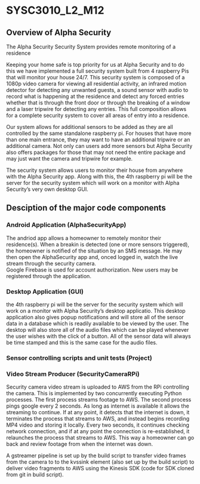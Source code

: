 # SYSC3010_L2_M12

## Overview of Alpha Security
The Alpha Security Security System provides remote monitoring of a residence

Keeping your home safe is top priority for us at Alpha Security and to do this we have implemented a full security system built from 4 raspberry Pis that will monitor your house 24/7. This security system is composed of a 1080p video camera for viewing all residential activity, an infrared motion detector for detecting any unwanted guests, a  sound sensor with audio to record what is happening at the residence and detect any forced entries whether that is through the front door or through the breaking of a window and a laser tripwire for detecting any entries. This full composition allows for a complete security system to cover all areas of entry into a residence.  

Our system allows for additional sensors to be added as they are all controlled by the same standalone raspberry pi. For houses that have more than one main entrance, they may want to have an additional tripwire or an additional camera. Not only can users add more sensors but Alpha Security also offers packages for those that may not need the entire package and may just want the camera and tripwire for example. 

The security system allows users to monitor their house from anywhere with the Alpha Security app. Along with this, the 4th raspberry pi will be the server for the security system which will work on a monitor with Alpha Security’s very own desktop GUI.


## Desciption of the major code components

### Android Application (AlphaSecurityApp)
The andriod app allows a homeowner to remotely monitor their residence(s).  When a breakin is detected (one or more sensors triggered), the homeowner is notified of the situation by an SMS message.  He may then open the AlphaSecurity app and, onced logged in, watch the live stream through the security camera.  
Google Firebase is used for account authorization.  New users may be registered through the application.   

### Desktop Application (GUI)
the 4th raspberry pi will be the server for the security system which will work on a monitor with Alpha Security’s desktop applicatio. This desktop application also gives popup notifications and will store all of the sensor data in a database which is readily available to be viewed by the user. The desktop will also store all of the audio files which can be played whenever the user wishes with the click of a button. All of the sensor data will always be time stamped and this is the same case for the audio files.


### Sensor controlling scripts and unit tests (Project)


### Video Stream Producer (SecurityCameraRPi)

Security camera video stream is uploaded to AWS from the RPi controlling the camera.  This is implemented by two concurrently executing Python processes.  The first process streams footage to AWS.  The second process pings google every 2 seconds.  As long as internet is available it allows the streaming to continue.  If at any point, it detects that the internet is down, it terminates the process that streams to AWS, and instead begins recording MP4 video and storing it locally.  Every two seconds, it continues checking network connection, and if at any point the connection is re-established, it relaunches the process that streams to AWS.  This way a homeowner can go back and review footage from when the internet was down.

A gstreamer pipeline is set up by the build script to transfer video frames from the camera to to the kvssink element (also set up by the build script) to deliver video fragments to AWS using the Kinesis SDK (code for SDK cloned from git in build script).